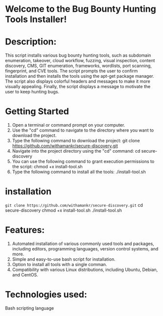# Welcome to the Bug Bounty Hunting Tools Installer!


# Description:
This script installs various bug bounty hunting tools, such as subdomain enumeration, takeover, cloud workflow, fuzzing, visual inspection, content discovery, CMS, GIT enumeration, frameworks, wordlists, port scanning, fingerprint, and CVE tools. The script prompts the user to confirm installation and then installs the tools using the apt-get package manager. The script also displays colorful headers and messages to make it more visually appealing. Finally, the script displays a message to motivate the user to keep hunting bugs.


# Getting Started
  1. Open a terminal or command prompt on your computer.
  2. Use the "cd" command to navigate to the directory where you want to download the project.
  3. Type the following command to download the project: git clone https://github.com/withamankr/secure-discovery.git
  4. Navigate into the project directory using the "cd" command: cd secure-discovery
  5. You can use the following command to grant execution permissions to the script: chmod +x install-tool.sh
  6. Type the following command to install all the tools: ./install-tool.sh
  
# installation
```git clone https://github.com/withamankr/secure-discovery.git```
cd secure-discovery
chmod +x install-tool.sh
./install-tool.sh

# Features:
1. Automated installation of various commonly used tools and packages, including editors, programming languages, version control systems, and more.
2. Simple and easy-to-use bash script for installation.
3. Option to install all tools with a single comman.
4. Compatibility with various Linux distributions, including Ubuntu, Debian, and CentOS.


# Technologies used:
Bash scripting language
